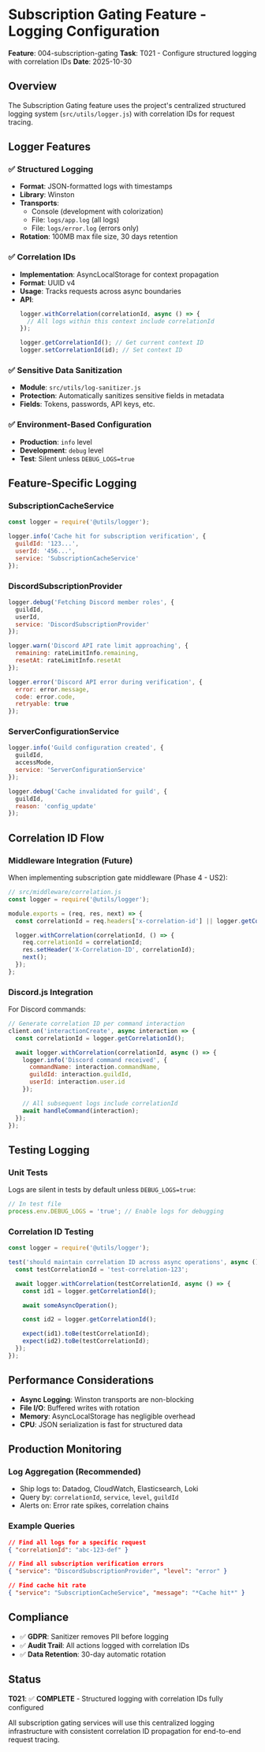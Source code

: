 # Subscription Gating Feature - Logging Configuration

**Feature**: 004-subscription-gating
**Task**: T021 - Configure structured logging with correlation IDs
**Date**: 2025-10-30

## Overview

The Subscription Gating feature uses the project's centralized structured logging system (`src/utils/logger.js`) with correlation IDs for request tracing.

## Logger Features

### ✅ Structured Logging
- **Format**: JSON-formatted logs with timestamps
- **Library**: Winston
- **Transports**:
  - Console (development with colorization)
  - File: `logs/app.log` (all logs)
  - File: `logs/error.log` (errors only)
- **Rotation**: 100MB max file size, 30 days retention

### ✅ Correlation IDs
- **Implementation**: AsyncLocalStorage for context propagation
- **Format**: UUID v4
- **Usage**: Tracks requests across async boundaries
- **API**:
  ```javascript
  logger.withCorrelation(correlationId, async () => {
    // All logs within this context include correlationId
  });

  logger.getCorrelationId(); // Get current context ID
  logger.setCorrelationId(id); // Set context ID
  ```

### ✅ Sensitive Data Sanitization
- **Module**: `src/utils/log-sanitizer.js`
- **Protection**: Automatically sanitizes sensitive fields in metadata
- **Fields**: Tokens, passwords, API keys, etc.

### ✅ Environment-Based Configuration
- **Production**: `info` level
- **Development**: `debug` level
- **Test**: Silent unless `DEBUG_LOGS=true`

## Feature-Specific Logging

### SubscriptionCacheService
```javascript
const logger = require('@utils/logger');

logger.info('Cache hit for subscription verification', {
  guildId: '123...',
  userId: '456...',
  service: 'SubscriptionCacheService'
});
```

### DiscordSubscriptionProvider
```javascript
logger.debug('Fetching Discord member roles', {
  guildId,
  userId,
  service: 'DiscordSubscriptionProvider'
});

logger.warn('Discord API rate limit approaching', {
  remaining: rateLimitInfo.remaining,
  resetAt: rateLimitInfo.resetAt
});

logger.error('Discord API error during verification', {
  error: error.message,
  code: error.code,
  retryable: true
});
```

### ServerConfigurationService
```javascript
logger.info('Guild configuration created', {
  guildId,
  accessMode,
  service: 'ServerConfigurationService'
});

logger.debug('Cache invalidated for guild', {
  guildId,
  reason: 'config_update'
});
```

## Correlation ID Flow

### Middleware Integration (Future)
When implementing subscription gate middleware (Phase 4 - US2):

```javascript
// src/middleware/correlation.js
const logger = require('@utils/logger');

module.exports = (req, res, next) => {
  const correlationId = req.headers['x-correlation-id'] || logger.getCorrelationId();

  logger.withCorrelation(correlationId, () => {
    req.correlationId = correlationId;
    res.setHeader('X-Correlation-ID', correlationId);
    next();
  });
};
```

### Discord.js Integration
For Discord commands:

```javascript
// Generate correlation ID per command interaction
client.on('interactionCreate', async interaction => {
  const correlationId = logger.getCorrelationId();

  await logger.withCorrelation(correlationId, async () => {
    logger.info('Discord command received', {
      commandName: interaction.commandName,
      guildId: interaction.guildId,
      userId: interaction.user.id
    });

    // All subsequent logs include correlationId
    await handleCommand(interaction);
  });
});
```

## Testing Logging

### Unit Tests
Logs are silent in tests by default unless `DEBUG_LOGS=true`:

```javascript
// In test file
process.env.DEBUG_LOGS = 'true'; // Enable logs for debugging
```

### Correlation ID Testing
```javascript
const logger = require('@utils/logger');

test('should maintain correlation ID across async operations', async () => {
  const testCorrelationId = 'test-correlation-123';

  await logger.withCorrelation(testCorrelationId, async () => {
    const id1 = logger.getCorrelationId();

    await someAsyncOperation();

    const id2 = logger.getCorrelationId();

    expect(id1).toBe(testCorrelationId);
    expect(id2).toBe(testCorrelationId);
  });
});
```

## Performance Considerations

- **Async Logging**: Winston transports are non-blocking
- **File I/O**: Buffered writes with rotation
- **Memory**: AsyncLocalStorage has negligible overhead
- **CPU**: JSON serialization is fast for structured data

## Production Monitoring

### Log Aggregation (Recommended)
- Ship logs to: Datadog, CloudWatch, Elasticsearch, Loki
- Query by: `correlationId`, `service`, `level`, `guildId`
- Alerts on: Error rate spikes, correlation chains

### Example Queries
```json
// Find all logs for a specific request
{ "correlationId": "abc-123-def" }

// Find all subscription verification errors
{ "service": "DiscordSubscriptionProvider", "level": "error" }

// Find cache hit rate
{ "service": "SubscriptionCacheService", "message": "*Cache hit*" }
```

## Compliance

- ✅ **GDPR**: Sanitizer removes PII before logging
- ✅ **Audit Trail**: All actions logged with correlation IDs
- ✅ **Data Retention**: 30-day automatic rotation

## Status

**T021**: ✅ **COMPLETE** - Structured logging with correlation IDs fully configured

All subscription gating services will use this centralized logging infrastructure with consistent correlation ID propagation for end-to-end request tracing.

